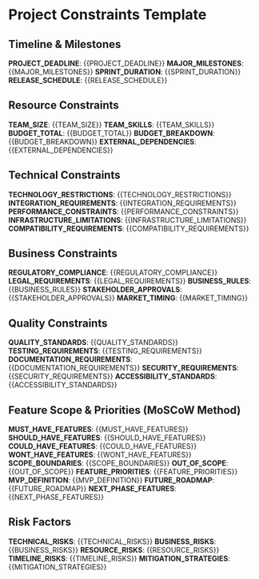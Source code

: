 # Project Constraints Template

## Timeline & Milestones
**PROJECT_DEADLINE**: {{PROJECT_DEADLINE}}
**MAJOR_MILESTONES**: {{MAJOR_MILESTONES}}
**SPRINT_DURATION**: {{SPRINT_DURATION}}
**RELEASE_SCHEDULE**: {{RELEASE_SCHEDULE}}

## Resource Constraints
**TEAM_SIZE**: {{TEAM_SIZE}}
**TEAM_SKILLS**: {{TEAM_SKILLS}}
**BUDGET_TOTAL**: {{BUDGET_TOTAL}}
**BUDGET_BREAKDOWN**: {{BUDGET_BREAKDOWN}}
**EXTERNAL_DEPENDENCIES**: {{EXTERNAL_DEPENDENCIES}}

## Technical Constraints
**TECHNOLOGY_RESTRICTIONS**: {{TECHNOLOGY_RESTRICTIONS}}
**INTEGRATION_REQUIREMENTS**: {{INTEGRATION_REQUIREMENTS}}
**PERFORMANCE_CONSTRAINTS**: {{PERFORMANCE_CONSTRAINTS}}
**INFRASTRUCTURE_LIMITATIONS**: {{INFRASTRUCTURE_LIMITATIONS}}
**COMPATIBILITY_REQUIREMENTS**: {{COMPATIBILITY_REQUIREMENTS}}

## Business Constraints
**REGULATORY_COMPLIANCE**: {{REGULATORY_COMPLIANCE}}
**LEGAL_REQUIREMENTS**: {{LEGAL_REQUIREMENTS}}
**BUSINESS_RULES**: {{BUSINESS_RULES}}
**STAKEHOLDER_APPROVALS**: {{STAKEHOLDER_APPROVALS}}
**MARKET_TIMING**: {{MARKET_TIMING}}

## Quality Constraints
**QUALITY_STANDARDS**: {{QUALITY_STANDARDS}}
**TESTING_REQUIREMENTS**: {{TESTING_REQUIREMENTS}}
**DOCUMENTATION_REQUIREMENTS**: {{DOCUMENTATION_REQUIREMENTS}}
**SECURITY_REQUIREMENTS**: {{SECURITY_REQUIREMENTS}}
**ACCESSIBILITY_STANDARDS**: {{ACCESSIBILITY_STANDARDS}}

## Feature Scope & Priorities (MoSCoW Method)
**MUST_HAVE_FEATURES**: {{MUST_HAVE_FEATURES}}
**SHOULD_HAVE_FEATURES**: {{SHOULD_HAVE_FEATURES}}
**COULD_HAVE_FEATURES**: {{COULD_HAVE_FEATURES}}
**WONT_HAVE_FEATURES**: {{WONT_HAVE_FEATURES}}
**SCOPE_BOUNDARIES**: {{SCOPE_BOUNDARIES}}
**OUT_OF_SCOPE**: {{OUT_OF_SCOPE}}
**FEATURE_PRIORITIES**: {{FEATURE_PRIORITIES}}
**MVP_DEFINITION**: {{MVP_DEFINITION}}
**FUTURE_ROADMAP**: {{FUTURE_ROADMAP}}
**NEXT_PHASE_FEATURES**: {{NEXT_PHASE_FEATURES}}

## Risk Factors
**TECHNICAL_RISKS**: {{TECHNICAL_RISKS}}
**BUSINESS_RISKS**: {{BUSINESS_RISKS}}
**RESOURCE_RISKS**: {{RESOURCE_RISKS}}
**TIMELINE_RISKS**: {{TIMELINE_RISKS}}
**MITIGATION_STRATEGIES**: {{MITIGATION_STRATEGIES}}